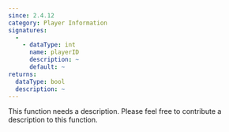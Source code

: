```yaml
---
since: 2.4.12
category: Player Information
signatures:
  -
    - dataType: int
      name: playerID
      description: ~
      default: ~
returns:
  dataType: bool
  description: ~
---
```


This function needs a description. Please feel free to contribute a description to this function.

